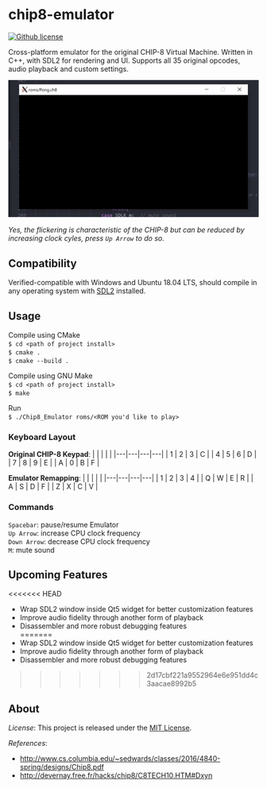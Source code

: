# chip8-emulator
[![Github license](https://img.shields.io/github/license/mashape/apistatus.svg?style=flat-square)](https://github.com/TheShepord/chip8-emulator/blob/master/LICENSE)

Cross-platform emulator for the original CHIP-8 Virtual Machine. Written in C++, with SDL2 for rendering and UI. Supports all 35 original opcodes, audio playback and custom settings.

![Playing pong!](https://github.com/TheShepord/chip8-emulator/blob/master/docs/images/playing-pong.gif)

*Yes, the flickering is characteristic of the CHIP-8 but can be reduced by increasing clock cyles, press `Up Arrow` to do so.*

## Compatibility
Verified-compatible with Windows and Ubuntu 18.04 LTS, should compile in any operating system with [SDL2](https://www.libsdl.org/download-2.0.php) installed.

## Usage

Compile using CMake  
`$ cd <path of project install>`  
`$ cmake .`  
`$ cmake --build .`  

Compile using GNU Make  
`$ cd <path of project install>`  
`$ make`  

Run  
`$ ./Chip8_Emulator roms/<ROM you'd like to play>`

### Keyboard Layout

**Original CHIP-8 Keypad**:
|   |   |   |   |
|---|---|---|---|
| 1 | 2 | 3 | C |
| 4 | 5 | 6 | D |
| 7 | 8 | 9 | E |
| A | 0 | B | F |

**Emulator Remapping**:
|   |   |   |   |
|---|---|---|---|
| 1 | 2 | 3 | 4 |
| Q | W | E | R |
| A | S | D | F |
| Z | X | C | V |

### Commands
`Spacebar`: pause/resume Emulator  
`Up Arrow`: increase CPU clock frequency  
`Down Arrow`: decrease CPU clock frequency  
`M`: mute sound  

## Upcoming Features

<<<<<<< HEAD
* Wrap SDL2 window inside Qt5 widget for better customization features  
* Improve audio fidelity through another form of playback  
* Disassembler and more robust debugging features  
=======
* Wrap SDL2 window inside Qt5 widget for better customization features
* Improve audio fidelity through another form of playback
* Disassembler and more robust debugging features
>>>>>>> 2d17cbf221a9552964e6e951dd4c3aacae8992b5


## About

*License*: This project is released under the [MIT License](https://github.com/TheShepord/chip8-emulator/blob/master/LICENSE).

*References*:
- http://www.cs.columbia.edu/~sedwards/classes/2016/4840-spring/designs/Chip8.pdf
- http://devernay.free.fr/hacks/chip8/C8TECH10.HTM#Dxyn